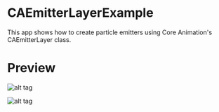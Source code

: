 # CAEmitterLayerExample
This app shows how to create particle emitters using Core Animation's CAEmitterLayer class.

# Preview
![alt tag](https://cloud.githubusercontent.com/assets/13106743/13740785/2e53377c-e9db-11e5-8904-4267f0552ab5.gif)

![alt tag](https://cloud.githubusercontent.com/assets/13106743/13740848/9205f48a-e9db-11e5-8283-2c300cee6ce0.png)
